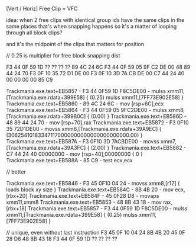 
[Vert / Horiz] Free Clip  = VFC

idea: when 2 free clips with identical group ids have the same clips in the same places
that's when snapping happens
so it's a matter of looping through all block clips?

and it's the midpoint of the clips that matters for position





// 0.25 is multiplier for free block snapping dist

F3 44 0F 59 1D ?? ?? ?? ?? 89 4C 24 6C F3 44 0F 59 05 9F C2 DE 00 48 89 44 24 70 F3 0F 10 35 72 D1 DE 00 F3 0F 10 3D 7A CB DE 00 C7 44 24 40 00 00 00 00 85 C9

Trackmania.exe.text+EB5857 - F3 44 0F59 1D F8C5DE00  - mulss xmm11,[Trackmania.exe.rdata+399E58] { (0.25) mulss xmm11,[7FF73E902E58]
 }
Trackmania.exe.text+EB5860 - 89 4C 24 6C           - mov [rsp+6C],ecx
Trackmania.exe.text+EB5864 - F3 44 0F59 05 9FC2DE00  - mulss xmm8,[Trackmania.exe.rdata+399B0C] { (0.00) }
Trackmania.exe.text+EB586D - 48 89 44 24 70        - mov [rsp+70],rax
Trackmania.exe.text+EB5872 - F3 0F10 35 72D1DE00   - movss xmm6,[Trackmania.exe.rdata+39A9EC] { (306254101833471170000000000000000000000.00) }
Trackmania.exe.text+EB587A - F3 0F10 3D 7ACBDE00   - movss xmm7,[Trackmania.exe.rdata+39A3FC] { (2.00) }
Trackmania.exe.text+EB5882 - C7 44 24 40 00000000  - mov [rsp+40],00000000 { 0 }
Trackmania.exe.text+EB588A - 85 C9                 - test ecx,ecx

// better

Trackmania.exe.text+EB5846 - F3 45 0F10 04 24      - movss xmm8,[r12] { loads block xy size
 }
Trackmania.exe.text+EB584C - 8B 4B 20              - mov ecx,[rbx+20]
Trackmania.exe.text+EB584F - 45 0F28 D8            - movaps xmm11,xmm8
Trackmania.exe.text+EB5853 - 48 8B 43 18           - mov rax,[rbx+18]
Trackmania.exe.text+EB5857 - F3 44 0F59 1D F8C5DE00  - mulss xmm11,[Trackmania.exe.rdata+399E58] { (0.25) mulss xmm11,[7FF73E902E58]
 }


// unique, even without last instruction
F3 45 0F 10 04 24 8B 4B 20 45 0F 28 D8 48 8B 43 18 F3 44 0F 59 1D ?? ?? ?? ??
